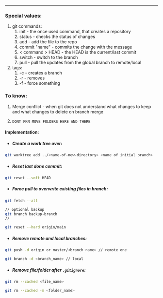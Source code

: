 ***
### Special values:
1. git commands:
	1. init - the once used command, that creates a repository
	2. status - checks the status of changes
	3. add - add the file to the repo
	4. commit "name" - commits the change with the message 
	5. < command > HEAD - the HEAD is the current/last commit
	6. switch - switch to the branch 
	7. pull - pull the updates from the global branch to remote/local
2. tags:
	1. -c - creates a branch 
	2. -r - removes 
	3. -f - force something 
### To know:
1. Merge conflict - when git does not understand what changes to keep and what changes to delete on branch merge 

2. `DONT FKN MOVE FOLDERS HERE AND THERE `

#### Implementation:
- ##### Create a work tree over:
```sh
git worktree add ../<name-of-new-directory> <name of initial branch>
```
- ##### Reset last done commit:
```sh
git reset --soft HEAD
```
- ##### Force pull to overwrite existing files in branch:
```sh
git fetch --all

// optional backup
git branch backup-branch 
//

git reset --hard origin/main 
```
- ##### Remove remote and local branches:
```sh
git push -d origin or master/<branch_name> // remote one

git branch -d <branch_name> // local
```
- ##### Remove file/folder after `.gitignore`:
```sh
git rm --cached <file_name> 

git rm --cached -m <folder_name>
```